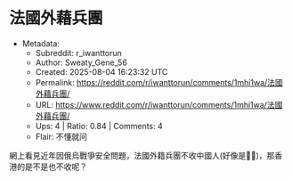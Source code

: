 # 法國外藉兵團

- Metadata:
  - Subreddit: r_iwanttorun
  - Author: Sweaty_Gene_56
  - Created: 2025-08-04 16:23:32 UTC
  - Permalink: https://reddit.com/r/iwanttorun/comments/1mhi1wa/法國外藉兵團/
  - URL: https://www.reddit.com/r/iwanttorun/comments/1mhi1wa/法國外藉兵團/
  - Ups: 4 | Ratio: 0.84 | Comments: 4
  - Flair: 不懂就问


網上看見近年因俄烏戰爭安全問題，法國外籍兵團不收中國人(好像是🤔🤔)，那香港的是不是也不收呢？

